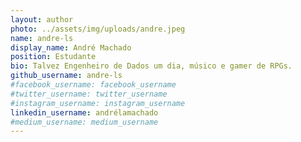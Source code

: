 ```yaml
---
layout: author
photo: ../assets/img/uploads/andre.jpeg
name: andre-ls
display_name: André Machado
position: Estudante
bio: Talvez Engenheiro de Dados um dia, músico e gamer de RPGs.
github_username: andre-ls
#facebook_username: facebook_username
#twitter_username: twitter_username
#instagram_username: instagram_username
linkedin_username: andrélamachado
#medium_username: medium_username
---
```


